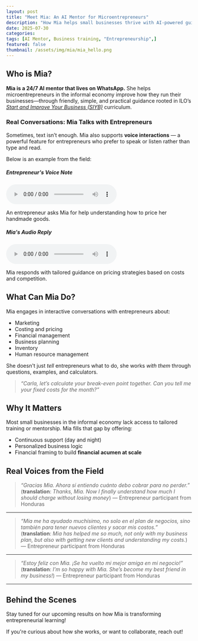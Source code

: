 ```yaml
---
layout: post
title: "Meet Mia: An AI Mentor for Microentrepreneurs"
description: "How Mia helps small businesses thrive with AI-powered guidance"
date: 2025-07-30
categories: 
tags: [AI Mentor, Business training, "Entrepreneurship",]
featured: false
thumbnail: /assets/img/mia/mia_hello.png
---
```

## Who is Mia?

**Mia is a 24/7 AI mentor that lives on WhatsApp.** She helps microentrepreneurs in the informal economy improve how they run their businesses—through friendly, simple, and practical guidance rooted in ILO’s *[Start and Improve Your Business (SIYB)](https://www.ilo.org/publications/siyb-implementation-guide)* curriculum.


### Real Conversations: Mia Talks with Entrepreneurs

Sometimes, text isn’t enough. Mia also supports **voice interactions** — a powerful feature for entrepreneurs who prefer to speak or listen rather than type and read. 

Below is an example from the field:

<div class="row">
  <div class="col-md-6">
    <h5><i class="fa-solid fa-microphone-lines"></i> Entrepreneur's Voice Note</h5>
    <audio controls>
      <source src="{{ '/assets/audio/mia/empresario1.mp3' | relative_url }}" type="audio/mpeg">
      Your browser does not support the audio element.
    </audio>
    <p class="caption mt-2">An entrepreneur asks Mia for help understanding how to price her handmade goods.</p>
  </div>
  <div class="col-md-6">
    <h5><i class="fa-solid fa-robot"></i> Mia's Audio Reply</h5>
    <audio controls>
      <source src="{{ '/assets/audio/mia/mia_responde1.mp3' | relative_url }}" type="audio/mpeg">
    </audio>
    <p class="caption mt-2">Mia responds with tailored guidance on pricing strategies based on costs and competition.</p>
  </div>
</div>

## What Can Mia Do?

Mia engages in interactive conversations with entrepreneurs about:
- Marketing
- Costing and pricing
- Financial management
- Business planning 
- Inventory
- Human resource management

She doesn't just *tell* entrepreneurs what to do, she works *with them* through questions, examples, and calculators.

> _“Carla, let’s calculate your break-even point together. Can you tell me your fixed costs for the month?”_

## Why It Matters

Most small businesses in the informal economy lack access to tailored training or mentorship. Mia fills that gap by offering:
- Continuous support (day and night)
- Personalized business logic
- Financial framing to build **financial acumen at scale**

## Real Voices from the Field

> _“Gracias Mia. Ahora sí entiendo cuánto debo cobrar para no perder.”_  
> (**translation**: _Thanks, Mia. Now I finally understand how much I should charge without losing money_)
> — Entrepreneur participant from Honduras  


---

> _“Mia me ha ayudado muchísimo, no solo en el plan de negocios, sino también para tener nuevos clientes y sacar mis costos.”_  
> (**translation**: _Mia has helped me so much, not only with my business plan, but also with getting new clients and understanding my costs._)
> — Entrepreneur participant from Honduras  

---

> _“Estoy feliz con Mia. ¡Se ha vuelto mi mejor amiga en mi negocio!”_  
> (**translation**: _I’m so happy with Mia. She’s become my best friend in my business!_)
> — Entrepreneur participant from Honduras  



---

## Behind the Scenes

Stay tuned for our upcoming results on how Mia is transforming entrepreneurial learning!

If you're curious about how she works, or want to collaborate, reach out!

<!-- 👉 Explore the categories:   -->
<!-- `Mia Project`, `Microenterprise Voices`, `Tech Behind Mia`, `Data Visualizations`, and more. -->



